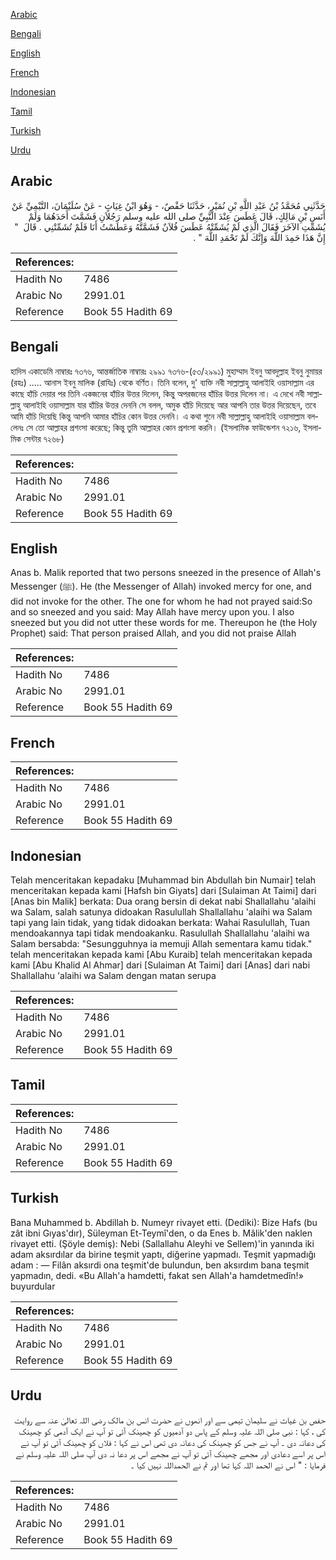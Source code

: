[Arabic](#arabic)

[Bengali](#bengali)

[English](#english)

[French](#french)

[Indonesian](#indonesian)

[Tamil](#tamil)

[Turkish](#turkish)

[Urdu](#urdu)

## Arabic


<div dir="rtl" lang="ar" style={{fontSize:'larger',backgroundColor:'#f8f9fa',padding:20}}>
حَدَّثَنِي مُحَمَّدُ بْنُ عَبْدِ اللَّهِ بْنِ نُمَيْرٍ، حَدَّثَنَا حَفْصٌ، - وَهُوَ ابْنُ غِيَاثٍ - عَنْ سُلَيْمَانَ، التَّيْمِيِّ عَنْ أَنَسِ بْنِ مَالِكٍ، قَالَ عَطَسَ عِنْدَ النَّبِيِّ صلى الله عليه وسلم رَجُلاَنِ فَشَمَّتَ أَحَدَهُمَا وَلَمْ يُشَمِّتِ الآخَرَ فَقَالَ الَّذِي لَمْ يُشَمِّتْهُ عَطَسَ فُلاَنٌ فَشَمَّتَّهُ وَعَطَسْتُ أَنَا فَلَمْ تُشَمِّتْنِي ‏.‏ قَالَ ‏ "‏ إِنَّ هَذَا حَمِدَ اللَّهَ وَإِنَّكَ لَمْ تَحْمَدِ اللَّهَ ‏"‏ ‏.‏
</div>
<div style={{backgroundColor:'#f8f9fa',padding:20, marginBottom: 10}}><table> <thead> <tr> <th>References:</th> <th></th> </tr> </thead> <tbody><tr><td>Hadith No</td><td>7486</td></tr><tr><td>Arabic No</td><td>2991.01</td></tr><tr><td>Reference</td><td>Book 55 Hadith 69</td></tr></tbody></table></div>

## Bengali


<div dir="ltr" lang="bn" style={{fontSize:'larger',backgroundColor:'#f8f9fa',padding:20}}>
হাদিস একাডেমি নাম্বারঃ ৭৩৭৬, আন্তর্জাতিক নাম্বারঃ ২৯৯১ ৭৩৭৬-(৫৩/২৯৯১) মুহাম্মাদ ইবনু আবদুল্লাহ ইবনু নুমায়র (রহঃ) ..... আনাস ইবনু মালিক (রাযিঃ) থেকে বর্ণিত। তিনি বলেন, দু' ব্যক্তি নবী সাল্লাল্লাহু আলাইহি ওয়াসাল্লাম এর কাছে হাঁচি দেয়ার পর তিনি একজনের হাঁচির উত্তর দিলেন, কিন্তু অপরজনের হাঁচির উত্তর দিলেন না। এ দেখে নবী সাল্লাল্লাহু আলাইহি ওয়াসাল্লাম যার হাঁচির উত্তর দেননি সে বলল, অমুক হাঁচি দিয়েছে আর আপনি তার উত্তর দিয়েছেন, তবে আমি হাঁচি দিয়েছি কিন্তু আপনি আমার হাঁচির কোন উত্তর দেননি। এ কথা শুনে নবী সাল্লাল্লাহু আলাইহি ওয়াসাল্লাম বললেনঃ সে তো আল্লাহর প্রশংসা করেছে; কিন্তু তুমি আল্লাহর কোন প্রশংসা করনি। (ইসলামিক ফাউন্ডেশন ৭২১৬, ইসলামিক সেন্টার ৭২৬৮)
</div>
<div style={{backgroundColor:'#f8f9fa',padding:20, marginBottom: 10}}><table> <thead> <tr> <th>References:</th> <th></th> </tr> </thead> <tbody><tr><td>Hadith No</td><td>7486</td></tr><tr><td>Arabic No</td><td>2991.01</td></tr><tr><td>Reference</td><td>Book 55 Hadith 69</td></tr></tbody></table></div>

## English


<div dir="ltr" lang="en" style={{fontSize:'larger',backgroundColor:'#f8f9fa',padding:20}}>
Anas b. Malik reported that two persons sneezed in the presence of Allah's Messenger (ﷺ). He (the Messenger of Allah) invoked mercy for one, and did not invoke for the other. The one for whom he had not prayed said:So and so sneezed and you said: May Allah have mercy upon you. I also sneezed but you did not utter these words for me. Thereupon he (the Holy Prophet) said: That person praised Allah, and you did not praise Allah
</div>
<div style={{backgroundColor:'#f8f9fa',padding:20, marginBottom: 10}}><table> <thead> <tr> <th>References:</th> <th></th> </tr> </thead> <tbody><tr><td>Hadith No</td><td>7486</td></tr><tr><td>Arabic No</td><td>2991.01</td></tr><tr><td>Reference</td><td>Book 55 Hadith 69</td></tr></tbody></table></div>

## French


<div dir="ltr" lang="fr" style={{fontSize:'larger',backgroundColor:'#f8f9fa',padding:20}}>

</div>
<div style={{backgroundColor:'#f8f9fa',padding:20, marginBottom: 10}}><table> <thead> <tr> <th>References:</th> <th></th> </tr> </thead> <tbody><tr><td>Hadith No</td><td>7486</td></tr><tr><td>Arabic No</td><td>2991.01</td></tr><tr><td>Reference</td><td>Book 55 Hadith 69</td></tr></tbody></table></div>

## Indonesian


<div dir="ltr" lang="id" style={{fontSize:'larger',backgroundColor:'#f8f9fa',padding:20}}>
Telah menceritakan kepadaku [Muhammad bin Abdullah bin Numair] telah menceritakan kepada kami [Hafsh bin Giyats] dari [Sulaiman At Taimi] dari [Anas bin Malik] berkata: Dua orang bersin di dekat nabi Shallallahu 'alaihi wa Salam, salah satunya didoakan Rasulullah Shallallahu 'alaihi wa Salam tapi yang lain tidak, yang tidak didoakan berkata: Wahai Rasulullah, Tuan mendoakannya tapi tidak mendoakanku. Rasulullah Shallallahu 'alaihi wa Salam bersabda: "Sesungguhnya ia memuji Allah sementara kamu tidak." telah menceritakan kepada kami [Abu Kuraib] telah menceritakan kepada kami [Abu Khalid Al Ahmar] dari [Sulaiman At Taimi] dari [Anas] dari nabi Shallallahu 'alaihi wa Salam dengan matan serupa
</div>
<div style={{backgroundColor:'#f8f9fa',padding:20, marginBottom: 10}}><table> <thead> <tr> <th>References:</th> <th></th> </tr> </thead> <tbody><tr><td>Hadith No</td><td>7486</td></tr><tr><td>Arabic No</td><td>2991.01</td></tr><tr><td>Reference</td><td>Book 55 Hadith 69</td></tr></tbody></table></div>

## Tamil


<div dir="ltr" lang="ta" style={{fontSize:'larger',backgroundColor:'#f8f9fa',padding:20}}>

</div>
<div style={{backgroundColor:'#f8f9fa',padding:20, marginBottom: 10}}><table> <thead> <tr> <th>References:</th> <th></th> </tr> </thead> <tbody><tr><td>Hadith No</td><td>7486</td></tr><tr><td>Arabic No</td><td>2991.01</td></tr><tr><td>Reference</td><td>Book 55 Hadith 69</td></tr></tbody></table></div>

## Turkish


<div dir="ltr" lang="tr" style={{fontSize:'larger',backgroundColor:'#f8f9fa',padding:20}}>
Bana Muhammed b. Abdillah b. Numeyr rivayet etti. (Dediki): Bize Hafs (bu zât ibni Gıyas'dır), Süleyman Et-Teymî'den, o da Enes b. Mâlik'den naklen rivayet etti. (Şöyle demiş): Nebi (Sallallahu Aleyhi ve Sellem)'in yanında iki adam aksırdılar da birine teşmit yaptı, diğerine yapmadı. Teşmit yapmadığı adam : — Filân aksırdi ona teşmit'de bulundun, ben aksırdım bana teşmit yapmadın, dedi. «Bu Allah'a hamdetti, fakat sen Allah'a hamdetmedîn!» buyurdular
</div>
<div style={{backgroundColor:'#f8f9fa',padding:20, marginBottom: 10}}><table> <thead> <tr> <th>References:</th> <th></th> </tr> </thead> <tbody><tr><td>Hadith No</td><td>7486</td></tr><tr><td>Arabic No</td><td>2991.01</td></tr><tr><td>Reference</td><td>Book 55 Hadith 69</td></tr></tbody></table></div>

## Urdu


<div dir="rtl" lang="ur" style={{fontSize:'larger',backgroundColor:'#f8f9fa',padding:20}}>
حفص بن غیاث نے سلیمان تیمی سے اور انھوں نے حضرت انس بن مالک رضی اللہ تعالیٰ عنہ سے روایت کی ، کہا : نبی صلی اللہ علیہ وسلم کے پاس دو آدمیوں کو چھینک آئی تو آپ نے ایک آدمی کو چھینک کی دعانہ دی ۔ آپ نے جس کو چھینک کی دعانہ دی تھی اس نے کہا : فلاں کو چھینک آئی تو آپ نے اس پر اسے دعادی اور مجھے چھینک آئی تو آپ نے مجھے اس پر دعا نہ دی آپ صلی اللہ علیہ وسلم نے فرمایا : " اس نے الحمد اللہ کہا تھا اور تم نے الحمداللہ نہیں کیا ۔
</div>
<div style={{backgroundColor:'#f8f9fa',padding:20, marginBottom: 10}}><table> <thead> <tr> <th>References:</th> <th></th> </tr> </thead> <tbody><tr><td>Hadith No</td><td>7486</td></tr><tr><td>Arabic No</td><td>2991.01</td></tr><tr><td>Reference</td><td>Book 55 Hadith 69</td></tr></tbody></table></div>